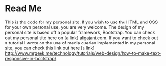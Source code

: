 Read Me
================

This is the code for my personal site. If you wish to use the HTML and CSS for your own personal use, you are very welcome. The design of my personal site is based off a popular framework, Bootstrap. You can check out my personal site here on [a link] aligajani.com. If you want to check out a tutorial I wrote on the use of media queries implemented in my personal site, you can check this link out here [a link] http://www.mrgeek.me/technology/tutorials/web-design/how-to-make-text-responsive-in-bootstrap/
